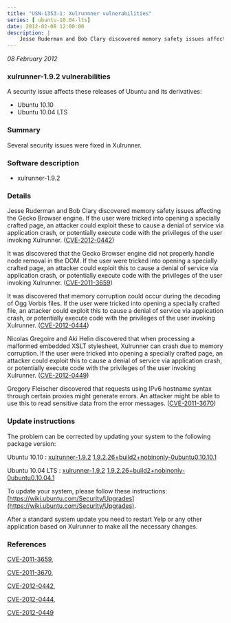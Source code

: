 ```yaml
---
title: "USN-1353-1: Xulrunnner vulnerabilities"
series: [ ubuntu-10.04-lts]
date: 2012-02-08 12:00:00
description: |
    Jesse Ruderman and Bob Clary discovered memory safety issues affecting the Gecko Browser engine. If the user were tricked into opening a specially crafted page, an attacker could exploit these to cause a denial of service via application crash, or potentially execute code with the privileges of the user invoking Xulrunner. ([CVE-2012-0442](http://people.ubuntu.com/~ubuntu-security/cve/CVE-2012-0442))
--- 
```

 
 

*08 February 2012*

### xulrunner-1.9.2 vulnerabilities

A security issue affects these releases of Ubuntu and its derivatives:

* Ubuntu 10.10
* Ubuntu 10.04 LTS

### Summary

Several security issues were fixed in Xulrunner. 

### Software description

* xulrunner-1.9.2 

### Details

Jesse Ruderman and Bob Clary discovered memory safety issues affecting the Gecko Browser engine. If the user were tricked into opening a specially crafted page, an attacker could exploit these to cause a denial of service via application crash, or potentially execute code with the privileges of the user invoking Xulrunner. ([CVE-2012-0442](http://people.ubuntu.com/~ubuntu-security/cve/CVE-2012-0442))

It was discovered that the Gecko Browser engine did not properly handle node removal in the DOM. If the user were tricked into opening a specially crafted page, an attacker could exploit this to cause a denial of service via application crash, or potentially execute code with the privileges of the user invoking Xulrunner. ([CVE-2011-3659](http://people.ubuntu.com/~ubuntu-security/cve/CVE-2011-3659))

It was discovered that memory corruption could occur during the decoding of Ogg Vorbis files. If the user were tricked into opening a specially crafted file, an attacker could exploit this to cause a denial of service via application crash, or potentially execute code with the privileges of the user invoking Xulrunner. ([CVE-2012-0444](http://people.ubuntu.com/~ubuntu-security/cve/CVE-2012-0444))

Nicolas Gregoire and Aki Helin discovered that when processing a malformed embedded XSLT stylesheet, Xulrunner can crash due to memory corruption. If the user were tricked into opening a specially crafted page, an attacker could exploit this to cause a denial of service via application crash, or potentially execute code with the privileges of the user invoking Xulrunner. ([CVE-2012-0449](http://people.ubuntu.com/~ubuntu-security/cve/CVE-2012-0449))

Gregory Fleischer discovered that requests using IPv6 hostname syntax through certain proxies might generate errors. An attacker might be able to use this to read sensitive data from the error messages. ([CVE-2011-3670](http://people.ubuntu.com/~ubuntu-security/cve/CVE-2011-3670)) 

### Update instructions

The problem can be corrected by updating your system to the following package version:

Ubuntu 10.10
 : [xulrunner-1.9.2](https://launchpad.net/ubuntu/+source/xulrunner-1.9.2) <span> [1.9.2.26+build2+nobinonly-0ubuntu0.10.10.1](https://launchpad.net/ubuntu/+source/xulrunner-1.9.2/1.9.2.26+build2+nobinonly-0ubuntu0.10.10.1) </span> 

Ubuntu 10.04 LTS
 : [xulrunner-1.9.2](https://launchpad.net/ubuntu/+source/xulrunner-1.9.2) <span> [1.9.2.26+build2+nobinonly-0ubuntu0.10.04.1](https://launchpad.net/ubuntu/+source/xulrunner-1.9.2/1.9.2.26+build2+nobinonly-0ubuntu0.10.04.1) </span> 

To update your system, please follow these instructions: [https://wiki.ubuntu.com/Security/Upgrades](https://wiki.ubuntu.com/Security/Upgrades).

After a standard system update you need to restart Yelp or any other application based on Xulrunner to make all the necessary changes. 

### References

 
 [CVE-2011-3659](http://people.ubuntu.com/~ubuntu-security/cve/CVE-2011-3659), 

 [CVE-2011-3670](http://people.ubuntu.com/~ubuntu-security/cve/CVE-2011-3670), 

 [CVE-2012-0442](http://people.ubuntu.com/~ubuntu-security/cve/CVE-2012-0442), 

 [CVE-2012-0444](http://people.ubuntu.com/~ubuntu-security/cve/CVE-2012-0444), 

 [CVE-2012-0449](http://people.ubuntu.com/~ubuntu-security/cve/CVE-2012-0449)
 

